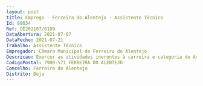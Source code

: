 ```yaml
--- 
layout: post
title: Emprego - Ferreira do Alentejo - Assistente Técnico
Id: 88654
Ref: OE202107/0189
DataAbertura: 2021-07-07
DataFecho: 2021-07-21
Trabalho: Assistente Técnico
Empregador: Câmara Municipal de Ferreira do Alentejo
Descricao: Exercer as atividades inerentes à carreira e categoria de Assistente Técnico, nos termos do mapa anexo a que se refere o n.º 2 do artigo 88.º da Lei Geral do Trabalho em Funções Públicas (LTFP), aprovada pela Lei n.º 35 2014, de 20 de junho, na sua redação atual, correspondente ao grau de complexidade 2 compreendendo as seguintes funções e competências   Execução do Orçamento  Grandes Opções do Plano – Processamento dos cabimentos, compromissos e contrações de dívida  Elaboração das Modificações ao Orçamento e às Grandes Opções do Plano  Conferência das faturas, respetivo processamento e emissão de ordens de pagamento, classificação e processamento de despesas de fundo maneio, atendimento a fornecedores e arquivo geral do grupo despesa faturação  Processamento conferência, subsídios concedidos e despesas gerais  Processamento de guias de receita e de Operações de Tesouraria aos clientes contribuintes utentes  Reconciliação dos extratos de conta corrente dos fornecedores  Conferência dos balancetes patrimoniais e orçamentais  Reconciliações bancárias mensais  sólidos conhecimentos em informática  outras funções que lhe sejam cometidas por lei, norma, regulamento, deliberação, despacho ou determinação superior. Executar outras tarefas desde que lhe sejam solicitadas superiormente, desde que relacionadas com a sua atividade, e de acordo com as necessidades da entidade empregadora pública
CodigoPostal: 7900-571 FERREIRA DO ALENTEJO
Concelho: Ferreira do Alentejo
Distrito: Beja
--- 
```

